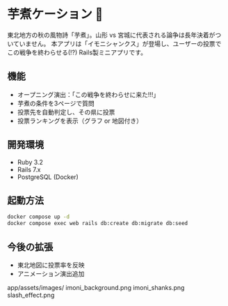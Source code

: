 # 芋煮ケーション 🍲
東北地方の秋の風物詩「芋煮」。山形 vs 宮城に代表される論争は長年決着がついていません。
本アプリは「イモニシャンクス」が登場し、ユーザーの投票でこの戦争を終わらせる(!?) Rails製ミニアプリです。

## 機能
- オープニング演出：「この戦争を終わらせに来た!!!」
- 芋煮の条件を3ページで質問
- 投票先を自動判定し、その県に投票
- 投票ランキングを表示（グラフ or 地図付き）

## 開発環境
- Ruby 3.2
- Rails 7.x
- PostgreSQL (Docker)

## 起動方法
```bash
docker compose up -d
docker compose exec web rails db:create db:migrate db:seed
```

## 今後の拡張

- 東北地図に投票率を反映
- アニメーション演出追加

app/assets/images/
  imoni_background.png
  imoni_shanks.png
  slash_effect.png